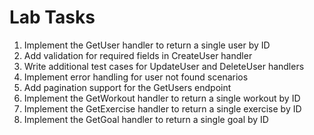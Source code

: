 # Lab Tasks

1. Implement the GetUser handler to return a single user by ID
2. Add validation for required fields in CreateUser handler
3. Write additional test cases for UpdateUser and DeleteUser handlers
4. Implement error handling for user not found scenarios
5. Add pagination support for the GetUsers endpoint
6. Implement the GetWorkout handler to return a single workout by ID
7. Implement the GetExercise handler to return a single exercise by ID
8. Implement the GetGoal handler to return a single goal by ID
